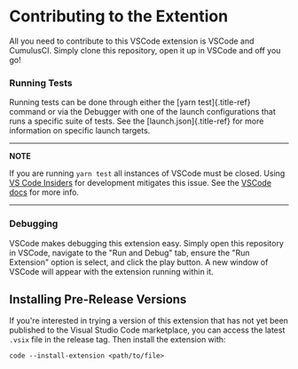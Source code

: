 # Contributing to the Extention

All you need to contribute to this VSCode extension is VSCode and CumulusCI.
Simply clone this repository, open it up in VSCode and off you go!

### Running Tests

Running tests can be done through either the [yarn test]{.title-ref}
command or via the Debugger with one of the launch configurations that
runs a specific suite of tests. See the [launch.json]{.title-ref} for
more information on specific launch targets.

---

**NOTE**

If you are running `yarn test` all instances of VSCode must be closed.
Using [VS Code Insiders](https://code.visualstudio.com/insiders/) for
development mitigates this issue. See the [VSCode
docs](https://code.visualstudio.com/api/working-with-extensions/testing-extension#tips)
for more info.

---

### Debugging

VSCode makes debugging this extension easy. Simply open this repository
in VSCode, navigate to the \"Run and Debug\" tab, ensure the \"Run
Extension\" option is select, and click the play button. A new window of
VSCode will appear with the extension running within it.

## Installing Pre-Release Versions

If you\'re interested in trying a version of this extension that has not
yet been published to the Visual Studio Code marketplace, you can access
the latest `.vsix` file in the release tag. Then install the extension
with:

```console
code --install-extension <path/to/file>
```
